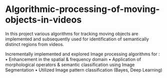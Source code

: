 # Algorithmic-processing-of-moving-objects-in-videos
In this project various algorithms for tracking moving objects are implemented and subsequently used for identification of semantically distinct regions from videos.   

Incrementally implemented and explored Image processing algorithms for :
• Enhancement in the spatial & frequency domain
• Application of morphological operators & semantic classification using Image Segmentation
•	Utilized Image pattern classification (Bayes, Deep Learning)
